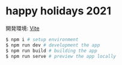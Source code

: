# happy holidays 2021

開発環境: [Vite](https://vitejs.dev/)

```bash
$ npm i # setup environment
$ npm run dev # development the app
$ npm run build # building the app
$ npm run serve # preview the app locally
```
